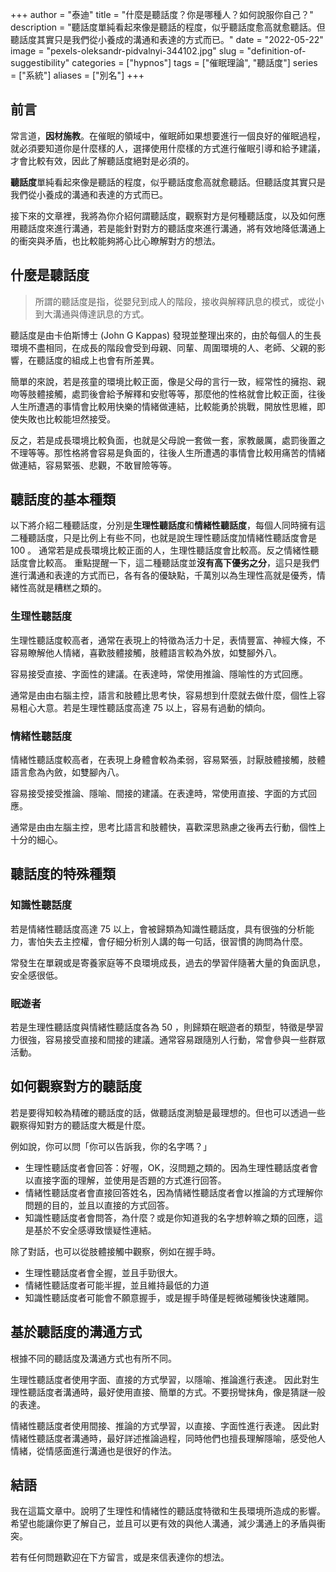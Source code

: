 +++
author = "泰迪"
title = "什麼是聽話度？你是哪種人？如何說服你自己？"
description = "聽話度單純看起來像是聽話的程度，似乎聽話度愈高就愈聽話。但聽話度其實只是我們從小養成的溝通和表達的方式而已。"
date = "2022-05-22"
image = "pexels-oleksandr-pidvalnyi-344102.jpg"
slug = "definition-of-suggestibility"
categories = ["hypnos"]
tags = ["催眠理論", "聽話度"]
series = ["系統"]
aliases = ["別名"]
+++

## 前言
常言道，**因材施教**。在催眠的領域中，催眠師如果想要進行一個良好的催眠過程，就必須要知道你是什麼樣的人，選擇使用什麼樣的方式進行催眠引導和給予建議，才會比較有效，因此了解聽話度絕對是必須的。

**聽話度**單純看起來像是聽話的程度，似乎聽話度愈高就愈聽話。但聽話度其實只是我們從小養成的溝通和表達的方式而已。

接下來的文章裡，我將為你介紹何謂聽話度，觀察對方是何種聽話度，以及如何應用聽話度來進行溝通，若是能針對對方的聽話度來進行溝通，將有效地降低溝通上的衝突與矛盾，也比較能夠將心比心瞭解對方的想法。

## 什麼是聽話度
>所謂的聽話度是指，從嬰兒到成人的階段，接收與解釋訊息的模式，或從小到大溝通與傳達訊息的方式。

聽話度是由卡伯斯博士 (John G Kappas) 發現並整理出來的，由於每個人的生長環境不盡相同，在成長的階段會受到母親、同輩、周圍環境的人、老師、父親的影響，在聽話度的組成上也會有所差異。

簡單的來說，若是孩童的環境比較正面，像是父母的言行一致，經常性的擁抱、親吻等肢體接觸，處罰後會給予解釋和安慰等等，那麼他的性格就會比較正面，往後人生所遭遇的事情會比較用快樂的情緒做連結，比較能勇於挑戰，開放性思維，即使失敗也比較能坦然接受。

反之，若是成長環境比較負面，也就是父母說一套做一套，家教嚴厲，處罰後置之不理等等。那性格將會容易是負面的，往後人生所遭遇的事情會比較用痛苦的情緒做連結，容易緊張、悲觀，不敢冒險等等。

## 聽話度的基本種類
以下將介紹二種聽話度，分別是**生理性聽話度**和**情緒性聽話度**，每個人同時擁有這二種聽話度，只是比例上有些不同，也就是說生理性聽話度加情緒性聽話度會是 100 。
通常若是成長環境比較正面的人，生理性聽話度會比較高。反之情緒性聽話度會比較高。
重點提醒一下，這二種聽話度並**沒有高下優劣之分**，這只是我們進行溝通和表達的方式而已，各有各的優缺點，千萬別以為生理性高就是優秀，情緒性高就是糟糕之類的。

### 生理性聽話度
生理性聽話度較高者，通常在表現上的特徵為活力十足，表情豐富、神經大條，不容易瞭解他人情緒，喜歡肢體接觸，肢體語言較為外放，如雙腳外八。

容易接受直接、字面性的建議。在表達時，常使用推論、隱喻性的方式回應。

通常是由由右腦主控，語言和肢體比思考快，容易想到什麼就去做什麼，個性上容易粗心大意。若是生理性聽話度高達 75 以上，容易有過動的傾向。

### 情緒性聽話度
情緒性聽話度較高者，在表現上身體會較為柔弱，容易緊張，討厭肢體接觸，肢體語言愈為內斂，如雙腳內八。

容易接受接受推論、隱喻、間接的建議。在表達時，常使用直接、字面的方式回應。

通常是由由左腦主控，思考比語言和肢體快，喜歡深思熟慮之後再去行動，個性上十分的細心。

## 聽話度的特殊種類
### 知識性聽話度
若是情緒性聽話度高達 75 以上，會被歸類為知識性聽話度，具有很強的分析能力，害怕失去主控權，會仔細分析別人講的每一句話，很習慣的詢問為什麼。

常發生在單親或是寄養家庭等不良環境成長，過去的學習伴隨著大量的負面訊息，安全感很低。

### 眠遊者
若是生理性聽話度與情緒性聽話度各為 50 ，則歸類在眠遊者的類型，特徵是學習力很強，容易接受直接和間接的建議。通常容易跟隨別人行動，常會參與一些群眾活動。

## 如何觀察對方的聽話度
若是要得知較為精確的聽話度的話，做聽話度測驗是最理想的。但也可以透過一些觀察得知對方的聽話度大概是什麼。

例如說，你可以問「你可以告訴我，你的名字嗎？」
* 生理性聽話度者會回答：好喔，OK，沒問題之類的。因為生理性聽話度者會以直接字面的理解，並使用是否題的方式進行回答。
* 情緒性聽話度者會直接回答姓名，因為情緒性聽話度者會以推論的方式理解你問題的目的，並且以直接的方式回答。
* 知識性聽話度者會問答，為什麼？或是你知道我的名字想幹嘛之類的回應，這是基於不安全感導致懷疑性連結。

除了對話，也可以從肢體接觸中觀察，例如在握手時。
* 生理性聽話度者會全握，並且手勁很大。
* 情緒性聽話度者可能半握，並且維持最低的力道
* 知識性聽話度者可能會不願意握手，或是握手時僅是輕微碰觸後快速離開。


## 基於聽話度的溝通方式
根據不同的聽話度及溝通方式也有所不同。

生理性聽話度者使用字面、直接的方式學習，以隱喻、推論進行表達。 因此對生理性聽話度者溝通時，最好使用直接、簡單的方式。不要拐彎抹角，像是猜謎一般的表達。

情緒性聽話度者使用間接、推論的方式學習，以直接、字面性進行表達。 因此對情緒性聽話度者溝通時，最好詳述推論過程，同時他們也擅長理解隱喻，感受他人情緒，從情感面進行溝通也是很好的作法。

## 結語
我在這篇文章中。說明了生理性和情緒性的聽話度特徵和生長環境所造成的影響。希望也能讓你更了解自己，並且可以更有效的與他人溝通，減少溝通上的矛盾與衝突。

若有任何問題歡迎在下方留言，或是來信表達你的想法。
